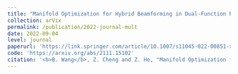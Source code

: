 ```yaml
---
title: "Manifold Optimization for Hybrid Beamforming in Dual-Function Radar-Communication System."
collection: arVix
permalink: /publication/2022-journal-mult
date: 2022-09-04
level: journal
paperurl: 'https://link.springer.com/article/10.1007/s11045-022-00851-x'
code: 'https://arxiv.org/abs/2111.15102'
citation: '<b>B. Wang</b>, Z. Cheng and Z. He, "Manifold Optimization for Hybrid Beamforming in Dual-Function Radar-Communication System," in <i>Multidimensional Systems and Signal Processing</i>.'
---
```

